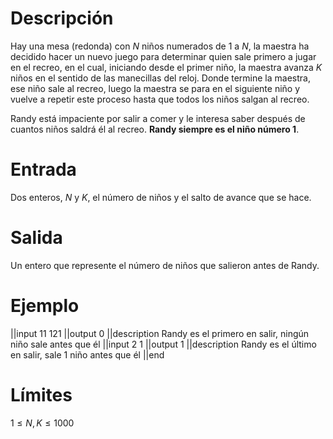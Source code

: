 # Descripción
Hay una mesa (redonda) con $N$ niños numerados de $1$ a $N$, la maestra ha decidido hacer un nuevo juego para determinar quien sale primero a jugar en el recreo, en el cual, iniciando desde el primer niño, la maestra avanza $K$ niños en el sentido de las manecillas del reloj. Donde termine la maestra, ese niño sale al recreo, luego la maestra se para en el siguiente niño y vuelve a repetir este proceso hasta que todos los niños salgan al recreo. 

Randy está impaciente por salir a comer y le interesa saber después de cuantos niños saldrá él al recreo. **Randy siempre es el niño número 1**.

# Entrada

Dos enteros, $N$ y $K$, el número de niños y el salto de avance que se hace. 

# Salida

Un entero que represente el número de niños que salieron antes de Randy.

# Ejemplo
||input
11 121
||output
0
||description
Randy es el primero en salir, ningún niño sale antes que él
||input
2 1
||output
1
||description
Randy es el último en salir, sale 1 niño antes que él
||end

# Límites
$1 \leq N,K \leq 1000$
